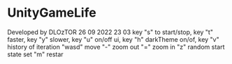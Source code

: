 # UnityGameLife
Developed by DLOzTOR 26 09 2022 23 03
key "s" to start/stop, key "t" faster, key "y" slower, 
key "u" on/off ui, key "h" darkTheme on/of, key "v" history of iteration
"wasd" move
"-" zoom out "=" zoom in
"z" random start state set
"m" restar 